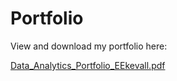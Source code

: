 # Portfolio

View and download my portfolio here:

[Data_Analytics_Portfolio_EEkevall.pdf](https://github.com/eekevall/Portfolio/blob/main/Data_Analytics_Portfolio_EEkevall.pdf)
